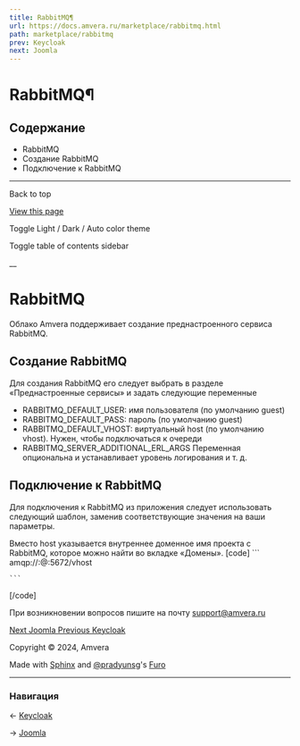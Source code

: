 ```yaml
---
title: RabbitMQ¶
url: https://docs.amvera.ru/marketplace/rabbitmq.html
path: marketplace/rabbitmq
prev: Keycloak
next: Joomla
---
```


# RabbitMQ¶

## Содержание

- RabbitMQ
- Создание RabbitMQ
- Подключение к RabbitMQ

---

Back to top

[ View this page ](<../_sources/marketplace/rabbitmq.md.txt> "View this page")

Toggle Light / Dark / Auto color theme

Toggle table of contents sidebar

__

# RabbitMQ

Облако Amvera поддерживает создание преднастроенного сервиса RabbitMQ.

## Создание RabbitMQ

Для создания RabbitMQ его следует выбрать в разделе «Преднастроенные сервисы» и задать следующие переменные
* RABBITMQ_DEFAULT_USER: имя пользователя (по умолчанию guest)
* RABBITMQ_DEFAULT_PASS: пароль (по умолчанию guest)
* RABBITMQ_DEFAULT_VHOST: виртуальный host (по умолчанию vhost). Нужен, чтобы подключаться к очереди
* RABBITMQ_SERVER_ADDITIONAL_ERL_ARGS Переменная опциональна и устанавливает уровень логирования и т. д.

## Подключение к RabbitMQ

Для подключения к RabbitMQ из приложения следует использовать следующий шаблон, заменив соответствующие значения на ваши параметры.

Вместо host указывается внутреннее доменное имя проекта c RabbitMQ, которое можно найти во вкладке «Домены».
[code] 
    ```
    amqp://<login>:<password>@<host>:5672/vhost
    
    
    ```
    
[/code]

При возникновении вопросов пишите на почту support@amvera.ru

[ Next Joomla ](<joomla.html>) [ Previous Keycloak ](<Keycloack.html>)

Copyright © 2024, Amvera 

Made with [Sphinx](<https://www.sphinx-doc.org/>) and [@pradyunsg](<https://pradyunsg.me>)'s [Furo](<https://github.com/pradyunsg/furo>)


---

### Навигация

← [Keycloak](https://docs.amvera.ru/Keycloack.html)

→ [Joomla](https://docs.amvera.ru/joomla.html)
